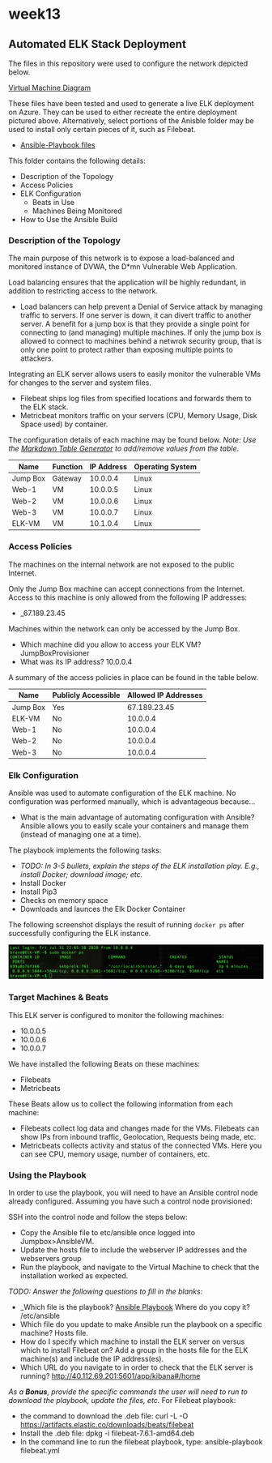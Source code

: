 # week13
## Automated ELK Stack Deployment

The files in this repository were used to configure the network depicted below.

[Virtual Machine Diagram](https://github.com/katgoods/week13/blob/master/Diagrams/VM_wELK.jpg)

These files have been tested and used to generate a live ELK deployment on Azure. They can be used to either recreate the entire deployment pictured above. Alternatively, select portions of the Anisble folder may be used to install only certain pieces of it, such as Filebeat.

  - [Ansible-Playbook files](https://github.com/katgoods/week13/tree/master/Ansible)

This folder contains the following details:

- Description of the Topology
- Access Policies
- ELK Configuration
  - Beats in Use
  - Machines Being Monitored
- How to Use the Ansible Build

### Description of the Topology

The main purpose of this network is to expose a load-balanced and monitored instance of DVWA, the D*mn Vulnerable Web Application.

Load balancing ensures that the application will be highly redundant, in addition to restricting access to the network.

- Load balancers can help prevent a Denial of Service attack by managing traffic to servers. If one server is down, it can divert traffic to another server. A benefit for a jump box is that they provide a single point for connecting to (and managing) multiple machines. If only the jump box is allowed to connect to machines behind a netwrok security group, that is only one point to protect rather than exposing multiple points to attackers.

Integrating an ELK server allows users to easily monitor the vulnerable VMs for changes to the server and system files.

- Filebeat ships log files from specified locations and forwards them to the ELK stack. 
- Metricbeat monitors traffic on your servers (CPU, Memory Usage, Disk Space used) by container.

The configuration details of each machine may be found below.
_Note: Use the [Markdown Table Generator](http://www.tablesgenerator.com/markdown_tables) to add/remove values from the table_.

| Name     | Function | IP Address | Operating System |
|----------|----------|------------|------------------|
| Jump Box | Gateway  | 10.0.0.4   | Linux            |
| Web-1    | VM       | 10.0.0.5   | Linux            |
| Web-2    | VM       | 10.0.0.6   | Linux            |
| Web-3    | VM       | 10.0.0.7   | Linux            |
| ELK-VM   | VM       | 10.1.0.4   | Linux            |

### Access Policies

The machines on the internal network are not exposed to the public Internet.

Only the Jump Box machine can accept connections from the Internet. Access to this machine is only allowed from the following IP addresses:
- _67.189.23.45

Machines within the network can only be accessed by the Jump Box.

- Which machine did you allow to access your ELK VM? JumpBoxProvisioner
- What was its IP address? 10.0.0.4

A summary of the access policies in place can be found in the table below.

| Name     | Publicly Accessible | Allowed IP Addresses |
|----------|---------------------|----------------------|
| Jump Box | Yes                 | 67.189.23.45         |
| ELK-VM   | No                  | 10.0.0.4             |
| Web-1    | No                  | 10.0.0.4             |
| Web-2    | No                  | 10.0.0.4             |
| Web-3    | No                  | 10.0.0.4             |

### Elk Configuration

Ansible was used to automate configuration of the ELK machine. No configuration was performed manually, which is advantageous because...
- What is the main advantage of automating configuration with Ansible?
  Ansible allows you to easily scale your containers and manage them (instead of managing one at a time).


The playbook implements the following tasks:
- _TODO: In 3-5 bullets, explain the steps of the ELK installation play. E.g., install Docker; download image; etc._
- Install Docker
- Install Pip3
- Checks on memory space
- Downloads and launces the Elk Docker Container

The following screenshot displays the result of running `docker ps` after successfully configuring the ELK instance.

![Docker ps Image](https://github.com/katgoods/week13/blob/master/Images/ELK-dockerps.png)

### Target Machines & Beats
This ELK server is configured to monitor the following machines:
- 10.0.0.5
- 10.0.0.6
- 10.0.0.7

We have installed the following Beats on these machines:
- Filebeats
- Metricbeats

These Beats allow us to collect the following information from each machine:
- Filebeats collect log data and changes made for the VMs. Filebeats can show IPs from inbound traffic, Geolocation, Requests being made, etc.
- Metricbeats collects activity and status of the connected VMs. Here you can see CPU, memory usage, number of containers, etc.

### Using the Playbook
In order to use the playbook, you will need to have an Ansible control node already configured. Assuming you have such a control node provisioned: 

SSH into the control node and follow the steps below:
- Copy the Ansible file to etc/ansible once logged into Jumpbox>AnsibleVM.
- Update the hosts file to include the webserver IP addresses and the webservers group
- Run the playbook, and navigate to the Virtual Machine to check that the installation worked as expected.

_TODO: Answer the following questions to fill in the blanks:_
- _Which file is the playbook? [Ansible Playbook](https://github.com/katgoods/week13/blob/master/Linux/ansible.cfg) Where do you copy it? /etc/ansible
- Which file do you update to make Ansible run the playbook on a specific machine? Hosts file.
- How do I specify which machine to install the ELK server on versus which to install Filebeat on? Add a group in the hosts file for the ELK machine(s) and include the IP address(es).
- Which URL do you navigate to in order to check that the ELK server is running? <http://40.112.69.201:5601/app/kibana#/home>

_As a **Bonus**, provide the specific commands the user will need to run to download the playbook, update the files, etc._
For Filebeat playbook:
- the command to download the .deb file: curl -L -O https://artifacts.elastic.co/downloads/beats/filebeat
- Install the .deb file: dpkg -i filebeat-7.6.1-amd64.deb
- In the command line to run the filebeat playbook, type: ansible-playbook filebeat.yml
